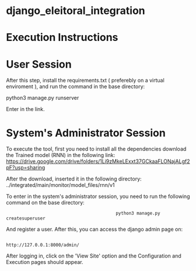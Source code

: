 # django_eleitoral_integration


# Execution Instructions

# User Session
After this step, install the requirements.txt ( preferebly on a virtual enviroment ), and run the command in the base directory:

python3 manage.py runserver

Enter in the link.

# System's Administrator Session

To execute the tool, first you need to install all the dependencies download the Trained model (RNN) in the following link:
https://drive.google.com/drive/folders/1Li9zMkeLExxt37GCkaaFLONajALgf2pF?usp=sharing

After the download, inserted it in the following directory: ../integrated/main/monitor/model_files/rnn/v1

To enter in the system's administrator session, you need to run the following command on the base directory:

                                              python3 manage.py createsuperuser 

And register a user. After this, you can access the django admin page on:

                                                http://127.0.0.1:8000/admin/

After logging in, click on the 'View Site' option and the Configuration and Execution pages should appear.
